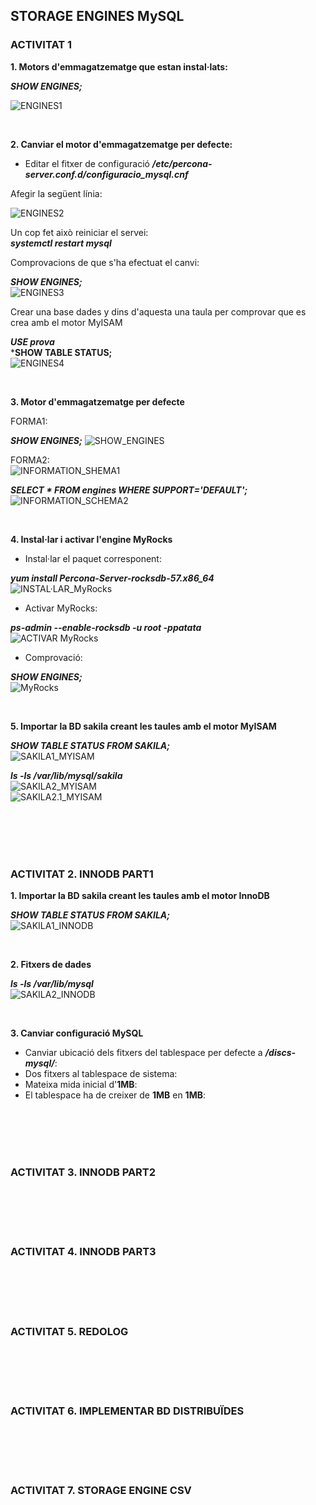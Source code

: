 ## STORAGE ENGINES MySQL  



### ACTIVITAT 1  

**1. Motors d'emmagatzematge que estan instal·lats:**  

***SHOW ENGINES;***  

![ENGINES1](https://github.com/ivanenriquez/BD-M02-M010/blob/master/MP10-UF2/A3/imatges/ex1.PNG)  

<br>


**2. Canviar el motor d'emmagatzematge per defecte:**  

* Editar el fitxer de configuració ***/etc/percona-server.conf.d/configuracio_mysql.cnf***  

Afegir la següent línia:  

![ENGINES2](https://github.com/ivanenriquez/BD-M02-M010/blob/master/MP10-UF2/A3/imatges/ex2.1.PNG)  

Un cop fet això reiniciar el servei:  
***systemctl restart mysql***  

Comprovacions de que s'ha efectuat el canvi:  

***SHOW ENGINES;***  
![ENGINES3](https://github.com/ivanenriquez/BD-M02-M010/blob/master/MP10-UF2/A3/imatges/ex2.3.PNG)  

Crear una base dades y dins d'aquesta una taula per comprovar que es crea amb el motor MyISAM

***USE prova***  
***SHOW TABLE STATUS;**  
![ENGINES4](https://github.com/ivanenriquez/BD-M02-M010/blob/master/MP10-UF2/A3/imatges/show%20table%20status.JPG)  

<br>


**3. Motor d'emmagatzematge per defecte**  

FORMA1:

***SHOW ENGINES;***
![SHOW_ENGINES](https://github.com/ivanenriquez/BD-M02-M010/blob/master/MP10-UF2/A3/imatges/ex2.3.PNG)  

FORMA2:  
![INFORMATION_SHEMA1](https://github.com/ivanenriquez/BD-M02-M010/blob/master/MP10-UF2/A3/imatges/ex3_forma2.1.PNG)  

***SELECT * FROM engines WHERE SUPPORT='DEFAULT';***  
![INFORMATION_SCHEMA2](https://github.com/ivanenriquez/BD-M02-M010/blob/master/MP10-UF2/A3/imatges/ex3_forma2.PNG)  

<br>


**4. Instal·lar i activar l'engine MyRocks**  

* Instal·lar el paquet corresponent:  

***yum install Percona-Server-rocksdb-57.x86_64***  
![INSTAL·LAR_MyRocks](https://github.com/ivanenriquez/BD-M02-M010/blob/master/MP10-UF2/A3/imatges/instalar%20percona-server.JPG)  


* Activar MyRocks:

***ps-admin --enable-rocksdb -u root -ppatata***  
![ACTIVAR MyRocks](https://github.com/ivanenriquez/BD-M02-M010/blob/master/MP10-UF2/A3/imatges/habilitar%20rocks%20db.JPG)  


* Comprovació:

***SHOW ENGINES;***  
![MyRocks](https://github.com/ivanenriquez/BD-M02-M010/blob/master/MP10-UF2/A3/imatges/comprovacio%20rocks.JPG)  

<br>


**5. Importar la BD sakila creant les taules amb el motor MyISAM**  

***SHOW TABLE STATUS FROM SAKILA;***  
![SAKILA1_MYISAM](https://github.com/ivanenriquez/BD-M02-M010/blob/master/MP10-UF2/A3/imatges/ex5.1.PNG)  

***ls -ls /var/lib/mysql/sakila***  
![SAKILA2_MYISAM](https://github.com/ivanenriquez/BD-M02-M010/blob/master/MP10-UF2/A3/imatges/ex5.2.PNG)  
![SAKILA2.1_MYISAM](https://github.com/ivanenriquez/BD-M02-M010/blob/master/MP10-UF2/A3/imatges/ex5.2.1.PNG)  

<br>
<br>
<br>
<br>



### ACTIVITAT 2. INNODB PART1  

**1. Importar la BD sakila creant les taules amb el motor InnoDB**  

***SHOW TABLE STATUS FROM SAKILA;***  
![SAKILA1_INNODB](https://github.com/ivanenriquez/BD-M02-M010/blob/master/MP10-UF2/A3/imatges/ex1-activitat2PNG.PNG)  

<br>


**2. Fitxers de dades**  

***ls -ls /var/lib/mysql***  
![SAKILA2_INNODB](https://github.com/ivanenriquez/BD-M02-M010/blob/master/MP10-UF2/A3/imatges/ex2-activitat2PNG.PNG)  

<br>


**3. Canviar configuració MySQL**  

* Canviar ubicació dels fitxers del tablespace per defecte a ***/discs-mysql/***:  
* Dos fitxers al tablespace de sistema:  
* Mateixa mida inicial d'**1MB**:  
* El tablespace ha de creixer de **1MB** en **1MB**:   

<br>
<br>
<br>
<br>



### ACTIVITAT 3. INNODB PART2  



<br>
<br>
<br>
<br>



### ACTIVITAT 4. INNODB PART3  



<br>
<br>
<br>
<br>



### ACTIVITAT 5. REDOLOG  



<br>
<br>
<br>
<br>



### ACTIVITAT 6. IMPLEMENTAR BD DISTRIBUÏDES  




<br>
<br>
<br>
<br>



### ACTIVITAT 7. STORAGE ENGINE CSV  
